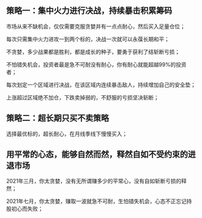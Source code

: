 
## 策略一：集中火力进行决战，持续暴击积累筹码

市场从来不缺机会，仅仅需要克服贪婪并有一点点耐心，然后买入足量仓位；

每次只需集中火力进攻一到两个标的，决战一次就可以永葆长期和平；

不贪婪，多少战果都是胜利，都是成长的种子，要勇于获利了结斩断亏损；

不怕错失机会，投资者最是急不可耐没有耐心，你有耐心就能超越99%的投资者；

每次划定一个区域进行决战，在该区域内连续暴击敌人，持续增加自己的安全垫；

上涨超过区域绝不加仓，下跌卖掉弱的，不舒服的亏损坚决斩断；


## 策略二：超长期只买不卖策略

选择最优标的，超长耐心，在月线季线下慢慢买入；


## 用平常的心态，能够自然而然，释然自如不受约束的进退市场

2021年三月，你太贪婪，没有无所谓赚多少的平常心，没有自如斩断亏损的释然；

2021年七月，你太贪婪，赚取一波就急不可耐，生怕错失机会，心态不正忘记持股初心而失败；
